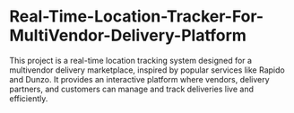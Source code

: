# Real-Time-Location-Tracker-For-MultiVendor-Delivery-Platform
This project is a real-time location tracking system designed for a multivendor delivery marketplace, inspired by popular services like Rapido and Dunzo. It provides an interactive platform where vendors, delivery partners, and customers can manage and track deliveries live and efficiently.  
